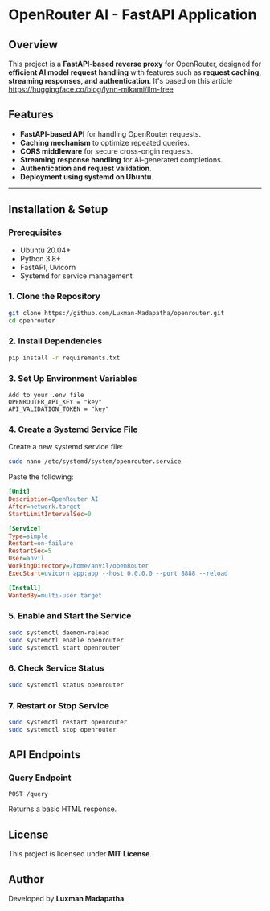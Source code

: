 # OpenRouter AI - FastAPI Application

## Overview
This project is a **FastAPI-based reverse proxy** for OpenRouter, designed for **efficient AI model request handling** with features such as **request caching, streaming responses, and authentication**. It's based on this article https://huggingface.co/blog/lynn-mikami/llm-free

## Features
- **FastAPI-based API** for handling OpenRouter requests.
- **Caching mechanism** to optimize repeated queries.
- **CORS middleware** for secure cross-origin requests.
- **Streaming response handling** for AI-generated completions.
- **Authentication and request validation**.
- **Deployment using systemd on Ubuntu**.

---

## Installation & Setup

### Prerequisites
- Ubuntu 20.04+  
- Python 3.8+  
- FastAPI, Uvicorn  
- Systemd for service management  

### 1. Clone the Repository
```sh
git clone https://github.com/Luxman-Madapatha/openrouter.git
cd openrouter
```

### 2. Install Dependencies
```sh
pip install -r requirements.txt
```

### 3. Set Up Environment Variables
```
Add to your .env file
OPENROUTER_API_KEY = "key"
API_VALIDATION_TOKEN = "key"
```

### 4. Create a Systemd Service File
Create a new systemd service file:
```sh
sudo nano /etc/systemd/system/openrouter.service
```

Paste the following:
```ini
[Unit]
Description=OpenRouter AI
After=network.target
StartLimitIntervalSec=0

[Service]
Type=simple
Restart=on-failure
RestartSec=5
User=anvil
WorkingDirectory=/home/anvil/openRouter
ExecStart=uvicorn app:app --host 0.0.0.0 --port 8888 --reload

[Install]
WantedBy=multi-user.target
```

### 5. Enable and Start the Service
```sh
sudo systemctl daemon-reload
sudo systemctl enable openrouter
sudo systemctl start openrouter
```

### 6. Check Service Status
```sh
sudo systemctl status openrouter
```

### 7. Restart or Stop Service
```sh
sudo systemctl restart openrouter
sudo systemctl stop openrouter
```

## API Endpoints

### Query Endpoint
```http
POST /query
```
Returns a basic HTML response.


## License
This project is licensed under **MIT License**.

## Author
Developed by **Luxman Madapatha**.
